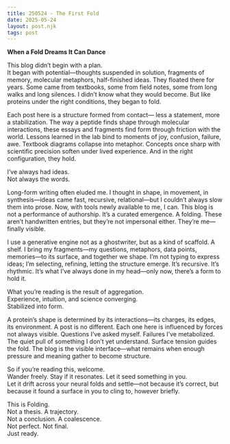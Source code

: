 ```yaml
---
title: 250524 - The First Fold
date: 2025-05-24
layout: post.njk
tags: post
---
```


**When a Fold Dreams It Can Dance**

This blog didn’t begin with a plan.  
It began with potential—thoughts suspended in solution, fragments of memory, molecular metaphors, half-finished ideas. They floated there for years. Some came from textbooks, some from field notes, some from long walks and long silences. I didn’t know what they would become. But like proteins under the right conditions, they began to fold.

Each post here is a structure formed from contact— less a statement, more a stabilization. The way a peptide finds shape through molecular interactions, these essays and fragments find form through friction with the world. Lessons learned in the lab bind to moments of joy, confusion, failure, awe. Textbook diagrams collapse into metaphor. Concepts once sharp with scientific precision soften under lived experience. And in the right configuration, they hold.

I’ve always had ideas.  
Not always the words.

Long-form writing often eluded me. I thought in shape, in movement, in synthesis—ideas came fast, recursive, relational—but I couldn’t always slow them into prose. Now, with tools newly available to me, I can. This blog is not a performance of authorship. It’s a curated emergence. A folding. These aren’t handwritten entries, but they’re not impersonal either. They’re me—finally visible.

I use a generative engine not as a ghostwriter, but as a kind of scaffold. A shelf. I bring my fragments—my questions, metaphors, data points, memories—to its surface, and together we shape. I’m not typing to express ideas; I’m selecting, refining, letting the structure emerge. It’s recursive. It’s rhythmic. It’s what I’ve always done in my head—only now, there’s a form to hold it.

What you’re reading is the result of aggregation.  
Experience, intuition, and science converging.  
Stabilized into form.

A protein’s shape is determined by its interactions—its charges, its edges, its environment. A post is no different. Each one here is influenced by forces not always visible. Questions I’ve asked myself. Failures I’ve metabolized. The quiet pull of something I don’t yet understand. Surface tension guides the fold. The blog is the visible interface—what remains when enough pressure and meaning gather to become structure.

So if you’re reading this, welcome.  
Wander freely. Stay if it resonates. Let it seed something in you.  
Let it drift across your neural folds and settle—not because it’s correct, but because it found a surface in you to cling to, however briefly.

This is Folding.  
Not a thesis. A trajectory.  
Not a conclusion. A coalescence.  
Not perfect. Not final.  
Just ready.
